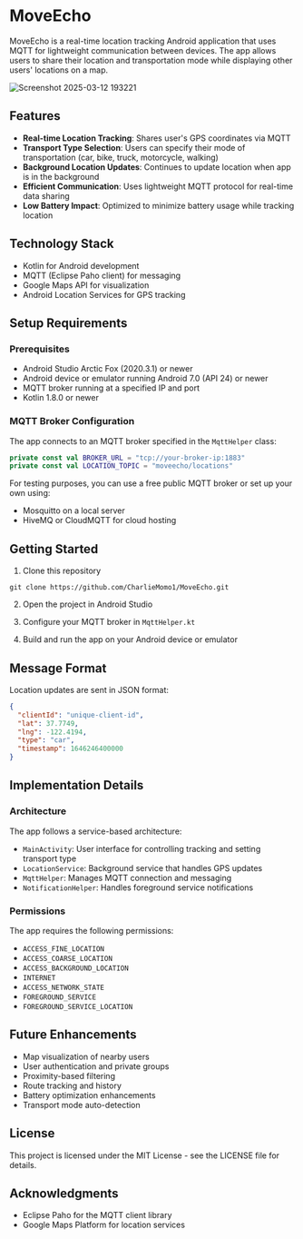 # MoveEcho

MoveEcho is a real-time location tracking Android application that uses MQTT for lightweight communication between devices. The app allows users to share their location and transportation mode while displaying other users' locations on a map.

![Screenshot 2025-03-12 193221](https://github.com/user-attachments/assets/39b99d7f-1864-470b-87cf-3ce0e3cc8dd1)

## Features

- **Real-time Location Tracking**: Shares user's GPS coordinates via MQTT
- **Transport Type Selection**: Users can specify their mode of transportation (car, bike, truck, motorcycle, walking)
- **Background Location Updates**: Continues to update location when app is in the background
- **Efficient Communication**: Uses lightweight MQTT protocol for real-time data sharing
- **Low Battery Impact**: Optimized to minimize battery usage while tracking location

## Technology Stack

- Kotlin for Android development
- MQTT (Eclipse Paho client) for messaging
- Google Maps API for visualization
- Android Location Services for GPS tracking

## Setup Requirements

### Prerequisites
- Android Studio Arctic Fox (2020.3.1) or newer
- Android device or emulator running Android 7.0 (API 24) or newer
- MQTT broker running at a specified IP and port
- Kotlin 1.8.0 or newer

### MQTT Broker Configuration
The app connects to an MQTT broker specified in the `MqttHelper` class:

```kotlin
private const val BROKER_URL = "tcp://your-broker-ip:1883"
private const val LOCATION_TOPIC = "moveecho/locations"
```

For testing purposes, you can use a free public MQTT broker or set up your own using:
- Mosquitto on a local server
- HiveMQ or CloudMQTT for cloud hosting

## Getting Started

1. Clone this repository
```
git clone https://github.com/CharlieMomo1/MoveEcho.git
```

2. Open the project in Android Studio

3. Configure your MQTT broker in `MqttHelper.kt`

4. Build and run the app on your Android device or emulator

## Message Format

Location updates are sent in JSON format:

```json
{
  "clientId": "unique-client-id",
  "lat": 37.7749,
  "lng": -122.4194,
  "type": "car", 
  "timestamp": 1646246400000
}
```

## Implementation Details

### Architecture
The app follows a service-based architecture:
- `MainActivity`: User interface for controlling tracking and setting transport type
- `LocationService`: Background service that handles GPS updates
- `MqttHelper`: Manages MQTT connection and messaging
- `NotificationHelper`: Handles foreground service notifications

### Permissions
The app requires the following permissions:
- `ACCESS_FINE_LOCATION`
- `ACCESS_COARSE_LOCATION`
- `ACCESS_BACKGROUND_LOCATION`
- `INTERNET`
- `ACCESS_NETWORK_STATE`
- `FOREGROUND_SERVICE`
- `FOREGROUND_SERVICE_LOCATION`

## Future Enhancements

- Map visualization of nearby users
- User authentication and private groups
- Proximity-based filtering
- Route tracking and history
- Battery optimization enhancements
- Transport mode auto-detection

## License

This project is licensed under the MIT License - see the LICENSE file for details.

## Acknowledgments

- Eclipse Paho for the MQTT client library
- Google Maps Platform for location services
